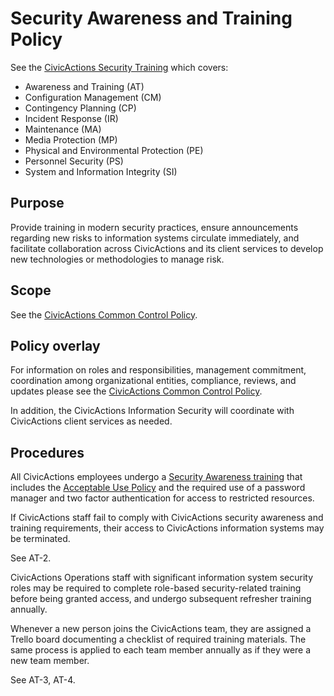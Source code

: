 # Security Awareness and Training Policy

See the [CivicActions Security Training](https://civicactions-handbook.readthedocs.io/en/latest/01-welcome-to-civicactions/training/security-training/) which covers:

* Awareness and Training (AT)
* Configuration Management (CM)
* Contingency Planning (CP)
* Incident Response (IR)
* Maintenance (MA)
* Media Protection (MP)
* Physical and Environmental Protection (PE)
* Personnel Security (PS)
* System and Information Integrity (SI)

## Purpose

Provide training in modern security practices, ensure announcements regarding new risks to information systems circulate immediately, and facilitate collaboration across CivicActions and its client services to develop new technologies or methodologies to manage risk.

## Scope

See the [CivicActions Common Control Policy](CivicActions-Common-Control-Policy.md).

## Policy overlay

For information on roles and responsibilities, management commitment, coordination among
organizational entities, compliance, reviews, and updates please see the
[CivicActions Common Control Policy](CivicActions-Common-Control-Policy.md).

In addition, the CivicActions Information Security will coordinate with CivicActions
client services as needed.

## Procedures

All CivicActions employees undergo a
[Security Awareness training](https://civicactions-handbook.readthedocs.io/en/latest/01-welcome-to-civicactions/training/security-training/)
that includes the
[Acceptable Use Policy](https://civicactions-handbook.readthedocs.io/en/latest/03-policies/security/#acceptable-use-policy)
and the required use of a password manager and two factor authentication for access to
restricted resources.

If CivicActions staff fail to comply with CivicActions security awareness and training
requirements, their access to CivicActions information systems may be terminated.

See AT-2.

CivicActions Operations staff with significant information system security roles may be
required to complete role-based security-related training before being granted access, and
undergo subsequent refresher training annually.

Whenever a new person joins the CivicActions team, they are assigned a Trello board
documenting a checklist of required training materials. The same process is applied to
each team member annually as if they were a new team member.

See AT-3, AT-4.
